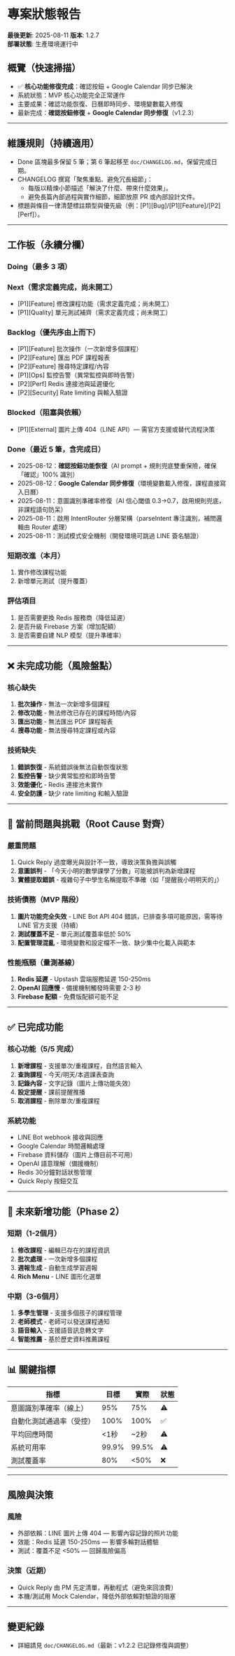 # 專案狀態報告

**最後更新**: 2025-08-11
**版本**: 1.2.7  
**部署狀態**: 生產環境運行中

## 概覽（快速掃描）
- ✅ **核心功能修復完成**：確認按鈕 + Google Calendar 同步已解決
- 系統狀態：MVP 核心功能完全正常運作  
- 主要成果：確認功能恢復、日曆即時同步、環境變數載入修復
- 最新完成：**確認按鈕修復** + **Google Calendar 同步修復**（v1.2.3）

---

## 維護規則（持續適用）
- Done 區塊最多保留 5 筆；第 6 筆起移至 `doc/CHANGELOG.md`，保留完成日期。
- CHANGELOG 撰寫「聚焦重點、避免冗長細節」：
  - 每版以精煉小節描述「解決了什麼、帶來什麼效果」。
  - 避免長篇內部過程與實作細節，細節放原 PR 或內部設計文件。
- 標題與條目一律清楚標註類型與優先級（例：[P1][Bug]/[P1][Feature]/[P2][Perf]）。

---

## 工作板（永續分欄）

### Doing（最多 3 項）


### Next（需求定義完成，尚未開工）
- [P1][Feature] 修改課程功能（需求定義完成；尚未開工）
- [P1][Quality] 單元測試補齊（需求定義完成；尚未開工）

### Backlog（優先序由上而下）
- [P1][Feature] 批次操作（一次新增多個課程）
- [P2][Feature] 匯出 PDF 課程報表
- [P2][Feature] 搜尋特定課程/內容
- [P1][Ops] 監控告警（異常監控與即時告警）
- [P2][Perf] Redis 連接池與延遲優化
- [P2][Security] Rate limiting 與輸入驗證

### Blocked（阻塞與依賴）
- [P1][External] 圖片上傳 404（LINE API）— 需官方支援或替代流程決策

### Done（最近 5 筆，含完成日）
- 2025-08-12：**確認按鈕功能恢復**（AI prompt + 規則兜底雙重保險，確保「確認」100% 識別）
- 2025-08-12：**Google Calendar 同步修復**（環境變數載入修復，課程直接寫入日曆）
- 2025-08-11：意圖識別準確率修復（AI 信心閾值 0.3→0.7，啟用規則兜底，非課程語句防呆）
- 2025-08-11：啟用 IntentRouter 分層架構（parseIntent 專注識別，補問邏輯由 Router 處理）
- 2025-08-11：測試模式安全機制（開發環境可跳過 LINE 簽名驗證）
### 短期改進（本月）
1. 實作修改課程功能
2. 新增單元測試（提升覆蓋）

### 評估項目
1. 是否需要更換 Redis 服務商（降低延遲）
2. 是否升級 Firebase 方案（增加配額）
3. 是否需要自建 NLP 模型（提升準確率）
---

## ❌ 未完成功能（風險盤點）

### 核心缺失
1. **批次操作** - 無法一次新增多個課程
2. **修改功能** - 無法修改已存在的課程時間/內容
3. **匯出功能** - 無法匯出 PDF 課程報表
4. **搜尋功能** - 無法搜尋特定課程或內容

### 技術缺失
1. **錯誤恢復** - 系統錯誤後無法自動恢復狀態
2. **監控告警** - 缺少異常監控和即時告警
3. **效能優化** - Redis 連接池未實作
4. **安全防護** - 缺少 rate limiting 和輸入驗證

---

## 🐛 當前問題與挑戰（Root Cause 對齊）

### 嚴重問題
1. Quick Reply 過度曝光與設計不一致，導致決策負擔與誤觸
2. **意圖誤判** - 「今天小明的數學課學了分數」可能被誤判為新增課程
3. **實體提取錯誤** - 複雜句子中學生名稱提取不準確（如「提醒我小明明天的」）

### 技術債務（MVP 階段）
1. **圖片功能完全失效** - LINE Bot API 404 錯誤，已排查多項可能原因，需等待 LINE 官方支援（持續）
2. **測試覆蓋不足** - 單元測試覆蓋率低於 50%
3. **配置管理混亂** - 環境變數和設定檔不一致、缺少集中化載入與範本

### 性能瓶頸（量測基線）
1. **Redis 延遲** - Upstash 雲端服務延遲 150-250ms
2. **OpenAI 回應慢** - 備援機制觸發時需要 2-3 秒
3. **Firebase 配額** - 免費版配額可能不足

---

## ✅ 已完成功能

### 核心功能（5/5 完成）
1. **新增課程** - 支援單次/重複課程，自然語言輸入
2. **查詢課程** - 今天/明天/本週課表查詢
3. **記錄內容** - 文字記錄（圖片上傳功能失效）
4. **設定提醒** - 課前提醒推播
5. **取消課程** - 刪除單次/重複課程

### 系統功能
- LINE Bot webhook 接收與回應
- Google Calendar 時間邏輯處理
- Firebase 資料儲存（圖片上傳目前不可用）
- OpenAI 語意理解（備援機制）
- Redis 30分鐘對話狀態管理
- Quick Reply 按鈕交互

---

## 🚀 未來新增功能（Phase 2）

### 短期（1-2個月）
1. **修改課程** - 編輯已存在的課程資訊
2. **批次處理** - 一次新增多個課程
3. **週報生成** - 自動生成學習週報
4. **Rich Menu** - LINE 圖形化選單

### 中期（3-6個月）
1. **多學生管理** - 支援多個孩子的課程管理
2. **老師模式** - 老師可以發送課程通知
3. **語音輸入** - 支援語音訊息轉文字
4. **智能推薦** - 基於歷史資料推薦課程

---

## 📊 關鍵指標

| 指標 | 目標 | 實際 | 狀態 |
|------|------|------|------|
| 意圖識別準確率（線上） | 95% | 75% | ⚠️ |
| 自動化測試通過率（受控） | 100% | 100% | ✅ |
| 平均回應時間 | <1秒 | ~2秒 | ⚠️ |
| 系統可用率 | 99.9% | 99.5% | ⚠️ |
| 測試覆蓋率 | 80% | <50% | ❌ |

---

## 風險與決策

### 風險
- 外部依賴：LINE 圖片上傳 404 — 影響內容記錄的照片功能
- 效能：Redis 延遲 150-250ms — 影響多輪對話體驗
- 測試：覆蓋不足 <50% — 回歸風險偏高

### 決策（近期）
- Quick Reply 由 PM 先定清單，再動程式（避免來回浪費）
- 本機/測試用 Mock Calendar，降低外部依賴對驗證的阻塞

---

## 變更紀錄
- 詳細請見 `doc/CHANGELOG.md`（最新：v1.2.2 已記錄修復與調整）